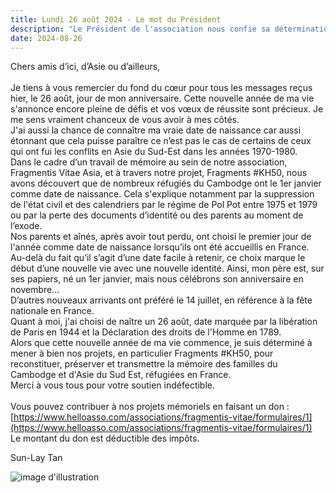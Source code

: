 ```yaml
---
title: Lundi 26 août 2024 - Le mot du Président 
description: "Le Président de l'association nous confie sa détermination à l'occasion de son anniversaire."
date: 2024-08-26
---
```


Chers amis d’ici, d’Asie ou d’ailleurs,<br>
<br>
Je tiens à vous remercier du fond du cœur pour tous les messages reçus hier, le 26 août, jour de mon anniversaire. Cette  nouvelle année de ma vie s'annonce encore pleine de défis et vos vœux de réussite sont précieux. Je me sens vraiment chanceux de vous avoir à mes côtés.<br>
J'ai aussi la chance de connaître ma vraie date de naissance car aussi étonnant que cela puisse paraître ce n’est pas le cas de certains de ceux qui ont fui les conflits en Asie du Sud-Est dans les années 1970-1980.<br>
Dans le cadre d’un travail de mémoire au sein de notre association, Fragmentis Vitae Asia, et à travers notre projet, Fragments #KH50, nous avons découvert que de nombreux réfugiés du Cambodge ont le 1er janvier comme date de naissance. Cela s'explique notamment par la suppression de l'état civil et des calendriers par le régime de Pol Pot entre 1975 et 1979 ou par la perte des documents d’identité ou des parents au moment de l’exode.<br>
Nos parents et aînés, après avoir tout perdu, ont choisi le premier jour de l'année comme date de naissance lorsqu’ils ont été accueillis en France. Au-delà du fait qu’il s’agit d’une date facile à retenir, ce choix marque le début d’une nouvelle vie avec une nouvelle identité. Ainsi, mon père est, sur ses papiers, né un 1er janvier, mais nous célébrons son anniversaire en novembre…<br>
D’autres nouveaux arrivants ont préféré le 14 juillet, en référence à la fête nationale en France.<br>
Quant à moi, j'ai choisi de naître un 26 août, date marquée par la libération de Paris en 1944 et la Déclaration des droits de l'Homme en 1789.<br>
Alors que cette nouvelle année de ma vie commence, je suis déterminé à mener à bien nos projets, en particulier Fragments #KH50, pour reconstituer, préserver et transmettre la mémoire des familles du Cambodge et d'Asie du Sud Est, réfugiées en France.<br>
Merci à vous tous pour votre soutien indéfectible.<br>
<br>
Vous pouvez contribuer à nos projets mémoriels en faisant un don :<br>
[https://www.helloasso.com/associations/fragmentis-vitae/formulaires/1](https://www.helloasso.com/associations/fragmentis-vitae/formulaires/1)<br>
Le montant du don est déductible des impôts.<br>


Sun-Lay Tan

![image d'illustration](/images/events/sunlay-anniversaire.jpg)
